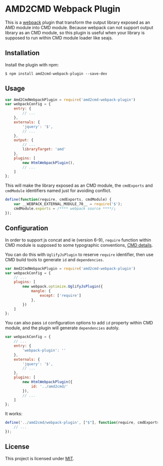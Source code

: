 # AMD2CMD Webpack Plugin

This is a [webpack](http://webpack.github.io/) plugin that transform the output library exposed as an AMD module into CMD module. Because webpack can not support output library as an CMD module, so this plugin is useful when your library is supposed to run within CMD module loader like seajs.

## Installation
Install the plugin with npm:
```shell
$ npm install amd2cmd-webpack-plugin --save-dev
```

## Usage
```javascript
var Amd2CmdWebpackPlugin = require('amd2cmd-webpack-plugin')
var webpackConfig = {
    entry: {
        // ...
    },
    externals: {
        'jquery': '$',
        // ...
    },
    output: {
        // ...
        libraryTarget: 'amd'
    },
    plugins: [
        new HtmlWebpackPlugin(),
        // ...
    ]
};
```

This will make the library exposed as an CMD module, the `cmdExports` and `cmdModule` identifiers named just for avoiding conflict.
```javascript
define(function(require, cmdExports, cmdModule) {
    var __WEBPACK_EXTERNAL_MODULE_70__ = require('$');
    cmdModule.exports = /**** webpack source ****/;
});
```

## Configuration
In order to support js concat and ie (version 6-9), `require` function within CMD module is supposed to some typographic conventions, [CMD details](https://github.com/seajs/seajs/issues/426). 

You can do this with `UglifyJsPlugin` to reserve `require` identifier, then use CMD build tools to generate `id` and `dependencies`.
```javascript
var Amd2CmdWebpackPlugin = require('amd2cmd-webpack-plugin')
var webpackConfig = {
    // ...
    plugins: [
        new webpack.optimize.UglifyJsPlugin({
            mangle: {
                except: ['require']
            },
        })
    ]
};
```

You can also pass `id` configuration options to add `id` property within CMD module, and the plugin will generate `dependencies` autoly.
```javascript
var webpackConfig = {
    // ...
    entry: {
        'webpack-plugin': ''
    },
    externals: {
        'jquery': '$',
        // ...
    },
    plugins: [
        new HtmlWebpackPlugin({
            id: '../amd2cmd/'
        }),
        // ...
    ]
};
```
It works:
```javascript
define('../amd2cmd/webpack-plugin', ["$"], function(require, cmdExports, cmdModule) {
    // ...
});
```

## License

This project is licensed under [MIT](https://github.com/jantimon/html-webpack-plugin/blob/master/LICENSE).